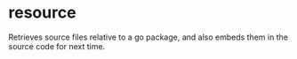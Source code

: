 resource
========

Retrieves source files relative to a go package, and also embeds them in the source code for next time.

